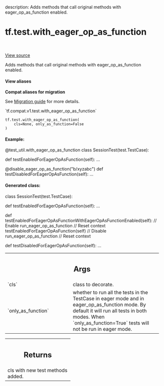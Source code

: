 description: Adds methods that call original methods with eager_op_as_function enabled.

<div itemscope itemtype="http://developers.google.com/ReferenceObject">
<meta itemprop="name" content="tf.test.with_eager_op_as_function" />
<meta itemprop="path" content="Stable" />
</div>

# tf.test.with_eager_op_as_function

<!-- Insert buttons and diff -->

<table class="tfo-notebook-buttons tfo-api nocontent" align="left">

</table>

<a target="_blank" class="external" href="/code/stable/tensorflow/python/framework/test_util.py">View source</a>



Adds methods that call original methods with eager_op_as_function enabled.

<section class="expandable">
  <h4 class="showalways">View aliases</h4>
  <p>
<b>Compat aliases for migration</b>
<p>See
<a href="https://www.tensorflow.org/guide/migrate">Migration guide</a> for
more details.</p>
<p>`tf.compat.v1.test.with_eager_op_as_function`</p>
</p>
</section>

<pre class="devsite-click-to-copy prettyprint lang-py tfo-signature-link">
<code>tf.test.with_eager_op_as_function(
    cls=None, only_as_function=False
)
</code></pre>



<!-- Placeholder for "Used in" -->


#### Example:



@test_util.with_eager_op_as_function
class SessionTest(test.TestCase):

  def testEnabledForEagerOpAsFunction(self):
    ...

  @disable_eager_op_as_function("b/xyzabc")
  def testDisabledForEagerOpAsFunction(self):
    ...

#### Generated class:


class SessionTest(test.TestCase):

  def testEnabledForEagerOpAsFunction(self):
    ...

  def testEnabledForEagerOpAsFunctionWithEagerOpAsFunctionEnabled(self):
    // Enable run_eager_op_as_function
    // Reset context
    testEnabledForEagerOpAsFunction(self)
    // Disable run_eager_op_as_function
    // Reset context

  def testDisabledForEagerOpAsFunction(self):
    ...

<!-- Tabular view -->
 <table class="responsive fixed orange">
<colgroup><col width="214px"><col></colgroup>
<tr><th colspan="2"><h2 class="add-link">Args</h2></th></tr>

<tr>
<td>
`cls`
</td>
<td>
class to decorate.
</td>
</tr><tr>
<td>
`only_as_function`
</td>
<td>
whether to run all the tests in the TestCase in eager mode
and in eager_op_as_function mode. By default it will run all tests in both
modes. When `only_as_function=True` tests will not be run in eager mode.
</td>
</tr>
</table>



<!-- Tabular view -->
 <table class="responsive fixed orange">
<colgroup><col width="214px"><col></colgroup>
<tr><th colspan="2"><h2 class="add-link">Returns</h2></th></tr>
<tr class="alt">
<td colspan="2">
cls with new test methods added.
</td>
</tr>

</table>

